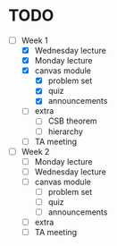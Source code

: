 # TODO

- [ ] Week 1
  - [x] Wednesday lecture
  - [x] Monday lecture
  - [x] canvas module
    - [x] problem set
    - [x] quiz
    - [x] announcements
  - [ ] extra
    - [ ] CSB theorem
    - [ ] hierarchy
  - [ ] TA meeting
- [ ] Week 2
  - [ ] Monday lecture
  - [ ] Wednesday lecture
  - [ ] canvas module
    - [ ] problem set
    - [ ] quiz
    - [ ] announcements
  - [ ] extra
  - [ ] TA meeting
